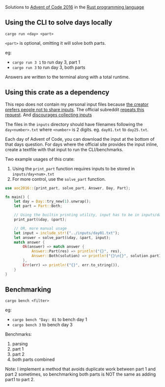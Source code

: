 Solutions to [Advent of Code 2016](https://adventofcode.com/2016) in the [Rust programming language](https://www.rust-lang.org/)

## Using the CLI to solve days locally

`cargo run <day> <part>`

`<part>` is optional, omitting it will solve both parts.

eg: 
- `cargo run 3 1` to run day 3, part 1
- `cargo run 3` to run day 3, both parts

Answers are written to the terminal along with a total runtime.

## Using this crate as a dependency

This repo does not contain my personal input files because [the creator prefers people not to share inputs](https://twitter.com/ericwastl/status/1465805354214830081).
The official subreddit [repeats this request](https://www.reddit.com/r/adventofcode/wiki/faqs/copyright/puzzle_texts/).
And [discourages collecting inputs](https://www.reddit.com/r/adventofcode/wiki/faqs/copyright/inputs/)

The files in the `inputs` directory should have filenames following the `day<number>.txt` where `<number>` is 2 digits.
eg. `day01.txt` to `day25.txt`.

Each day of Advent of Code, you can download the input at the bottom of that days question.
For days where the official site provides the input inline, create a textfile with that input to run the CLI/benchmarks.

Two example usages of this crate:
1. Using the `print_part` function requires inputs to be stored in `inputs/day<num>.txt`
1. For more control, use the `solve_part` function.

```rust
use aoc2016::{print_part, solve_part, Answer, Day, Part};

fn main() {
    let day = Day::try_new(1).unwrap();
    let part = Part::Both;

    // Using the builtin printing utility, input has to be in inputs/day<num>.txt
    print_part(&day, &part);

    // OR, more manual usage
    let input = include_str!("../inputs/day01.txt");
    let answer = solve_part(&day, &part, input);
    match answer {
        Ok(answer) => match answer {
            Answer::Part(res) => println!("{}", res),
            Answer::Both(solution) => println!("{}\n{}", solution.part1, solution.part2),
        },
        Err(err) => println!("{}", err.to_string()),
    }
}
```

## Benchmarking

`cargo bench <filter>`

eg:
- `cargo bench "Day: 01` to bench day 1
- `cargo bench 3` to bench day 3

Benchmarks:
1. parsing
1. part 1
1. part 2
1. both parts combined

Note: I implement a method that avoids duplicate work between part 1 and part 2 sometimes,
so benchmarking both parts is NOT the same as adding part1 to part 2.